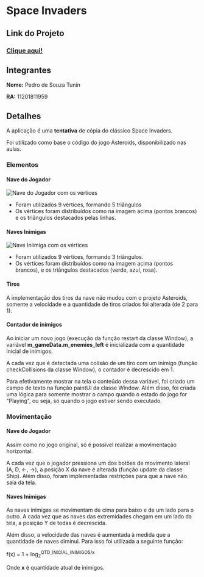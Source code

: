 # Space Invaders

## Link do Projeto

### [Clique aqui!](https://pedrotunin.github.io/CG/spaceinvaders/)

## Integrantes

**Nome:** Pedro de Souza Tunin

**RA:** 11201811959

## Detalhes

A aplicação é uma **tentativa** de cópia do clássico Space Invaders.

Foi utilizado como base o código do jogo Asteroids, disponibilizado nas aulas.

### Elementos

#### Nave do Jogador
![Nave do Jogador com os vértices](https://cdn.discordapp.com/attachments/561391859411451916/904495767937490964/unknown.png)

- Foram utilizados 9 vértices, formando 5 triângulos
- Os vértices foram distribuídos como na imagem acima (pontos brancos) e os triângulos destacados pelas linhas.

#### Naves Inimigas
![Nave Iniimiga com os vértices](https://cdn.discordapp.com/attachments/561391859411451916/904500076620173362/unknown.png)

 - Foram utilizados 9 vértices, formando 3 triângulos.
 - Os vértices foram distribuídos como na imagem acima (pontos brancos), e os triângulos destacados (verde, azul, rosa).

#### Tiros

A implementação dos tiros da nave não mudou com o projeto Asteroids, somente a velocidade e a quantidade de tiros criados foi alterada (de 2 para 1).

#### Contador de inimigos

Ao iniciar um novo jogo (execução da função restart da classe Window), a variável **m_gameData.m_enemies_left** é inicializada com a quantidade inicial de inimigos.

A cada vez que é detectada uma colisão de um tiro com um inimigo (função checkCollisions da classe Window), o contador é decrescido em 1.

Para efetivamente mostrar na tela o conteúdo dessa variável, foi criado um campo de texto na função paintUI da classe Window. Além disso, foi criada uma lógica para somente mostrar o campo quando o estado do jogo for "Playing", ou seja, só quando o jogo estiver sendo executado.

### Movimentação

#### Nave do Jogador

Assim como no jogo original, só é possível realizar a movimentação horizontal.

A cada vez que o jogador pressiona um dos botões de movimento lateral (A, D, <-, ->), a posição X da nave é alterada (função update da classe Ship). Além disso, foram implementadas restrições para que a nave não saia da tela.

#### Naves Inimigas

As naves inimigas se movimentam de cima para baixo e de um lado para o outro. A cada vez que as naves das extremidades chegam em um lado da tela, a posição Y de todas é decrescida.

Além disso, a velocidade das naves é aumentada à medida que a quantidade de naves diminui. Para isso foi utilizada a seguinte função:

f(x) = 1 + log<sub>2</sub><sup>QTD_INICIAL_INIMIGOS/x</sup>

Onde **x** é quantidade atual de inimigos.
